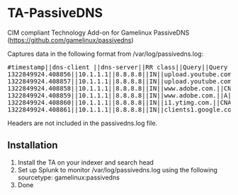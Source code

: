 # TA-PassiveDNS
CIM compliant Technology Add-on for Gamelinux PassiveDNS (https://github.com/gamelinux/passivedns)


Captures data in the following format from /var/log/passivedns.log:
<pre>
#timestamp||dns-client ||dns-server||RR class||Query||Query Type||Answer||TTL||Count
1322849924.408856||10.1.1.1||8.8.8.8||IN||upload.youtube.com.||A||74.125.43.117||46587||5
1322849924.408857||10.1.1.1||8.8.8.8||IN||upload.youtube.com.||A||74.125.43.116||420509||5
1322849924.408858||10.1.1.1||8.8.8.8||IN||www.adobe.com.||CNAME||www.wip4.adobe.com.||43200||8
1322849924.408859||10.1.1.1||8.8.8.8||IN||www.adobe.com.||A||193.104.215.61||43200||8
1322849924.408860||10.1.1.1||8.8.8.8||IN||i1.ytimg.com.||CNAME||ytimg.l.google.com.||43200||3
1322849924.408861||10.1.1.1||8.8.8.8||IN||clients1.google.com.||A||173.194.32.3||43200||2
</pre>
Headers are not included in the passivedns.log file.

## Installation

1. Install the TA on your indexer and search head
2. Set up Splunk to monitor /var/log/passivedns.log using the following sourcetype: gamelinux:passivedns
3. Done
